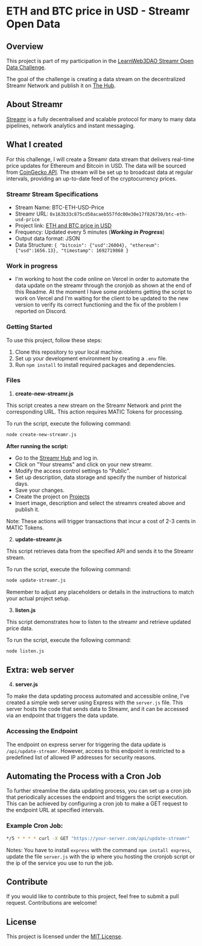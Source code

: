 # ETH and BTC price in USD - Streamr Open Data

## Overview

This project is part of my participation in the [LearnWeb3DAO Streamr Open Data Challenge](https://learnweb3.io/bounties/open-data-challenge-bounty/).

The goal of the challenge is creating a data stream on the decentralized Streamr Network and publish it on [The Hub](https://streamr.network/hub/projects).

## About Streamr

[Streamr](https://streamr.network/) is a fully decentralised and scalable protocol for many to many data pipelines, network analytics and instant messaging.

## What I created

For this challenge, I will create a Streamr data stream that delivers real-time price updates for Ethereum and Bitcoin in USD. The data will be sourced from [CoinGecko API](https://www.coingecko.com/en/api).
The stream will be set up to broadcast data at regular intervals, providing an up-to-date feed of the cryptocurrency prices.

### Streamr Stream Specifications

- Stream Name: BTC-ETH-USD-Price
- Streamr URL: `0x163b33c875cd58acaeb557fdc00e30e17f826730/btc-eth-usd-price`
- Project link: [ETH and BTC price in USD](https://streamr.network/hub/projects/0xa16f5969418978a2fcb409af2fe43fa3bcd1c1122931da4b9aca73692956f375/edit)
- Frequency: Updated every 5 minutes (**_Working in Progress_**)
- Output data format: JSON
- Data Structure: `{ "bitcoin": {"usd":26004}, "ethereum": {"usd":1656.13}, "timestamp": 1692719868 }`

### Work in progress

- I'm working to host the code online on Vercel in order to automate the data update on the streamr through the cronjob as shown at the end of this Readme. At the moment I have some problems getting the script to work on Vercel and I'm waiting for the client to be updated to the new version to verify its correct functioning and the fix of the problem I reported on Discord.

### Getting Started

To use this project, follow these steps:

1. Clone this repository to your local machine.
2. Set up your development environment by creating a `.env` file.
3. Run `npm install` to install required packages and dependencies.

### Files

1. **create-new-streamr.js**

This script creates a new stream on the Streamr Network and print the corresponding URL. This action requires MATIC Tokens for processing.

To run the script, execute the following command:

```bash
node create-new-streamr.js
```

**After running the script:**

- Go to the [Streamr Hub](https://streamr.network/hub/streams) and log in.
- Click on "Your streams" and click on your new streamr.
- Modify the access control settings to "Public".
- Set up description, data storage and specify the number of historical days.
- Save your changes.
- Create the project on [Projects](https://streamr.network/hub/projects)
- Insert image, description and select the streamrs created above and publish it.

Note: These actions will trigger transactions that incur a cost of 2-3 cents in MATIC Tokens.

2. **update-streamr.js**

This script retrieves data from the specified API and sends it to the Streamr stream.

To run the script, execute the following command:

```bash
node update-streamr.js
```

Remember to adjust any placeholders or details in the instructions to match your actual project setup.

3. **listen.js**

This script demonstrates how to listen to the streamr and retrieve updated price data.

To run the script, execute the following command:

```bash
node listen.js
```

## Extra: web server

4. **server.js**

To make the data updating process automated and accessible online, I've created a simple web server using Express with the `server.js` file. This server hosts the code that sends data to Streamr, and it can be accessed via an endpoint that triggers the data update.

### Accessing the Endpoint

The endpoint on express server for triggering the data update is `/api/update-streamr`. However, access to this endpoint is restricted to a predefined list of allowed IP addresses for security reasons.

## Automating the Process with a Cron Job

To further streamline the data updating process, you can set up a cron job that periodically accesses the endpoint and triggers the script execution. This can be achieved by configuring a cron job to make a GET request to the endpoint URL at specified intervals.

### Example Cron Job:

```bash
*/5 * * * * curl -X GET "https://your-server.com/api/update-streamr"
```

Notes: You have to install `express` with the command `npm install express`, update the file `server.js` with the ip where you hosting the cronjob script or the ip of the service you use to run the job.

## Contribute

If you would like to contribute to this project, feel free to submit a pull request. Contributions are welcome!

## License

This project is licensed under the [MIT License](LICENSE).
